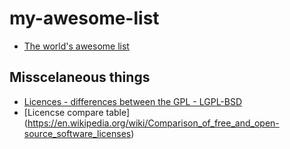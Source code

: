 # my-awesome-list

* [The world's awesome list](https://github.com/sindresorhus/awesome)




## Misscelaneous things

* [Licences - differences between the GPL - LGPL-BSD](http://fosswire.com/post/2007/04/the-differences-between-the-gpl-lgpl-and-the-bsd/)
* [Licencse compare table] (https://en.wikipedia.org/wiki/Comparison_of_free_and_open-source_software_licenses)
